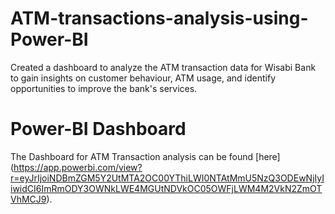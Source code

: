# ATM-transactions-analysis-using-Power-BI
Created a dashboard to analyze the ATM transaction data for Wisabi Bank to gain insights on customer behaviour, ATM usage, and identify opportunities to improve the bank's services.
# Power-BI Dashboard
The Dashboard for ATM Transaction analysis can be found [here]
(https://app.powerbi.com/view?r=eyJrIjoiNDBmZGM5Y2UtMTA2OC00YThiLWI0NTAtMmU5NzQ3ODEwNjIyIiwidCI6ImRmODY3OWNkLWE4MGUtNDVkOC05OWFjLWM4M2VkN2ZmOTVhMCJ9).<br>
